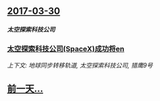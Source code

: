 ## [2017-03-30](/news/2017/03/30/index.md)

##### 太空探索科技公司
### [太空探索科技公司(SpaceX)成功将en ](/news/2017/03/30/太空探索科技公司-SpaceX-成功将en.md)
_上下文: 地球同步转移轨道, 太空探索科技公司, 猎鹰9号_

## [前一天...](/news/2017/03/28/index.md)

